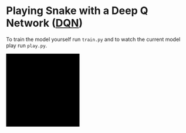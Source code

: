 # Playing Snake with a Deep Q Network ([DQN](https://arxiv.org/pdf/1312.5602))

To train the model yourself run `train.py` and to watch the current model play run `play.py`. 

![Model playing](https://github.com/achandra03/snake-rl/blob/main/game_recordingv1.gif)
